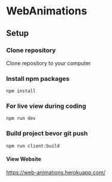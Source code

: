 # WebAnimations

## Setup

### Clone repository

Clone repository to your computer


### Install npm packages

```
npm install
```

### For live view during coding

```
npm run dev
```

### Build project bevor git push

```
npm run client:build
```

#### View Website

https://web-animations.herokuapp.com/

